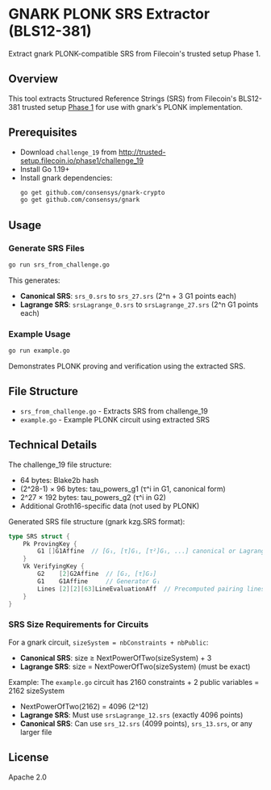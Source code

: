 # GNARK PLONK SRS Extractor (BLS12-381)

Extract gnark PLONK-compatible SRS from Filecoin's trusted setup Phase 1.

## Overview

This tool extracts Structured Reference Strings (SRS) from Filecoin's BLS12-381 trusted setup [Phase 1](https://github.com/filecoin-project/phase2-attestations?tab=readme-ov-file#phase1) for use with gnark's PLONK implementation.

## Prerequisites

- Download `challenge_19` from http://trusted-setup.filecoin.io/phase1/challenge_19
- Install Go 1.19+
- Install gnark dependencies:
  ```bash
  go get github.com/consensys/gnark-crypto
  go get github.com/consensys/gnark
  ```

## Usage

### Generate SRS Files

```bash
go run srs_from_challenge.go
```

This generates:
- **Canonical SRS**: `srs_0.srs` to `srs_27.srs` (2^n + 3 G1 points each)
- **Lagrange SRS**: `srsLagrange_0.srs` to `srsLagrange_27.srs` (2^n G1 points each)

### Example Usage

```bash
go run example.go
```

Demonstrates PLONK proving and verification using the extracted SRS.

## File Structure

- `srs_from_challenge.go` - Extracts SRS from challenge_19
- `example.go` - Example PLONK circuit using extracted SRS

## Technical Details

The challenge_19 file structure:
- 64 bytes: Blake2b hash
- (2^28-1) × 96 bytes: tau_powers_g1 (τ^i in G1, canonical form)
- 2^27 × 192 bytes: tau_powers_g2 (τ^i in G2)
- Additional Groth16-specific data (not used by PLONK)

Generated SRS file structure (gnark kzg.SRS format):
```go
type SRS struct {
    Pk ProvingKey {
        G1 []G1Affine  // [G₁, [τ]G₁, [τ²]G₁, ...] canonical or Lagrange
    }
    Vk VerifyingKey {
        G2    [2]G2Affine  // [G₂, [τ]G₂]
        G1    G1Affine     // Generator G₁
        Lines [2][2][63]LineEvaluationAff  // Precomputed pairing lines
    }
}
```

### SRS Size Requirements for Circuits

For a gnark circuit, `sizeSystem = nbConstraints + nbPublic`:
- **Canonical SRS**: size ≥ NextPowerOfTwo(sizeSystem) + 3
- **Lagrange SRS**: size = NextPowerOfTwo(sizeSystem) (must be exact)

Example: The `example.go` circuit has 2160 constraints + 2 public variables = 2162 sizeSystem
- NextPowerOfTwo(2162) = 4096 (2^12)
- **Lagrange SRS**: Must use `srsLagrange_12.srs` (exactly 4096 points)
- **Canonical SRS**: Can use `srs_12.srs` (4099 points), `srs_13.srs`, or any larger file

## License

Apache 2.0
